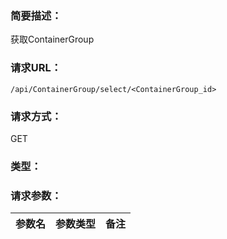 ### **简要描述：**

获取ContainerGroup

### **请求URL：**

`/api/ContainerGroup/select/<ContainerGroup_id>`

### **请求方式：**

GET

### **类型：**

### **请求参数：**

|参数名|参数类型|备注|
|:--|:--|:--|